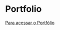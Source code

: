 # Portfolio

<a href="https://daviprandel.github.io/Portfolio/Portf%C3%B3lio/Portf%C3%B3lio"> Para acessar o Portfólio</a>